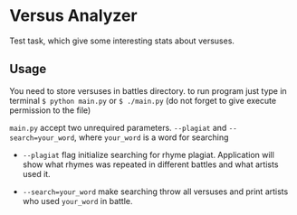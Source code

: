 # Versus Analyzer
Test task, which give some interesting stats about versuses.

## Usage
You need to store versuses in battles directory.
to run program just type in terminal
`$ python main.py` 
or
`$ ./main.py` (do not forget to give execute permission to the file)

`main.py` accept two unrequired parameters.
`--plagiat` and `--search=your_word`, where `your_word` is a word for searching

- `--plagiat` flag initialize searching for rhyme plagiat. Application will show  what rhymes was repeated in different battles and what artists used it.

- `--search=your_word` make searching throw all versuses and print artists who used `your_word` in battle.
